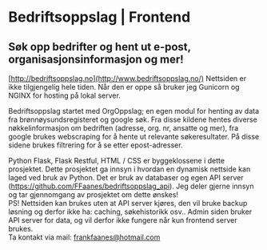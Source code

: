 # Bedriftsoppslag | Frontend
## Søk opp bedrifter og hent ut e-post, organisasjonsinformasjon og mer!
[http://bedriftsoppslag.no](http://www.bedriftsoppslag.no/) Nettsiden er ikke tilgjengelig hele tiden.
Når den er oppe så bruker jeg Gunicorn og NGINX for hosting på lokal server.

Bedriftsoppslag startet med OrgOppslag; en egen modul for henting av data fra brønnøysundsregisteret og google søk. Fra disse kildene
hentes diverse nøkkelinformasjon om bedriften (adresse, org. nr, ansatte og mer), fra google brukes webscraping for å hente ut relevante
søkeresultater. På disse sidene brukes filtrering for å se etter epost-adresser.

Python Flask, Flask Restful, HTML / CSS er byggeklossene i dette prosjektet.
Dette prosjektet ga innsyn i hvordan en dynamisk nettside kan laged ved bruk av Python. Det er bruk av databaser og egen API server (https://github.com/FFaanes/bedriftsoppslag_api).
Jeg deler gjerne innsyn og tar gjennomgang av prosjektet om dette ønskes!<br>
PS! Nettsiden kan brukes uten at API server kjøres, den vil bruke backup løsning og derfor ikke ha: caching, søkehistorikk osv..
Admin siden bruker API server for data, og vil derfor ikke fungere når kun frontend server brukes.
<br>
Ta kontakt via mail: frankfaanes@hotmail.com
